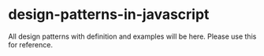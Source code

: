 # design-patterns-in-javascript
All design patterns with definition and examples will be here. Please use this for reference.
